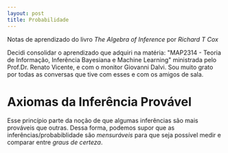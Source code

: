 ```yaml
---
layout: post
title: Probabilidade
---
```

Notas de aprendizado do livro *The Algebra of Inference* por *Richard T Cox*

Decidi consolidar o aprendizado que adquiri na matéria: "MAP2314 - Teoria de Informação, Inferência Bayesiana e Machine Learning" ministrada pelo Prof.Dr. Renato Vicente, e com o monitor Giovanni Dalvi.
Sou muito grato por todas as conversas que tive com esses e com os amigos de sala.

# Axiomas da Inferência Provável

Esse princípio parte da noção de que algumas inferências são mais prováveis que outras. Dessa forma, podemos supor que as inferências/probabiblidade são *mensuráveis* para que seja possível medir e comparar entre *graus de certeza*.


